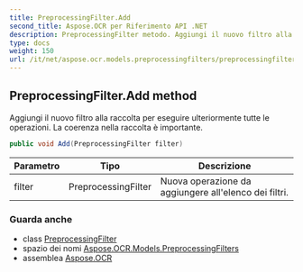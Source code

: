 ```yaml
---
title: PreprocessingFilter.Add
second_title: Aspose.OCR per Riferimento API .NET
description: PreprocessingFilter metodo. Aggiungi il nuovo filtro alla raccolta per eseguire ulteriormente tutte le operazioni. La coerenza nella raccolta è importante.
type: docs
weight: 150
url: /it/net/aspose.ocr.models.preprocessingfilters/preprocessingfilter/add/
---
```

## PreprocessingFilter.Add method

Aggiungi il nuovo filtro alla raccolta per eseguire ulteriormente tutte le operazioni. La coerenza nella raccolta è importante.

```csharp
public void Add(PreprocessingFilter filter)
```

| Parametro | Tipo | Descrizione |
| --- | --- | --- |
| filter | PreprocessingFilter | Nuova operazione da aggiungere all'elenco dei filtri. |

### Guarda anche

* class [PreprocessingFilter](../)
* spazio dei nomi [Aspose.OCR.Models.PreprocessingFilters](../../preprocessingfilter/)
* assemblea [Aspose.OCR](../../../)


